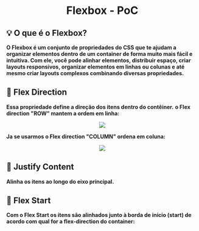# <p align="center"> Flexbox - PoC </p>

## 💡 O que é o Flexbox? 

**O Flexbox é um conjunto de propriedades do CSS que te ajudam a organizar elementos dentro de um container de forma muito mais fácil e intuitiva. Com ele, você pode alinhar elementos, distribuir espaço, criar layouts responsivos, organizar elementos em linhas ou colunas e até mesmo criar layouts complexos combinando diversas propriedades.**

## 📌 Flex Direction

**Essa propriedade define a direção dos itens dentro do contêiner.**
**o Flex direction "ROW" mantem a ordem em linha:**

<p align="center"> <img src="https://github.com/user-attachments/assets/9584ef1d-6dc0-4f7b-afc3-f84b84207f37"> </img> </p>

**Ja se usarmos o Flex direction "COLUMN" ordena em coluna:**

<p align="center"> <img src="https://github.com/user-attachments/assets/3043f3a7-6b79-44b0-8bc5-13825df8119f"> </img> </p>

## 📌 Justify Content

**Alinha os itens ao longo do eixo principal.**

## 📌 Flex Start

**Com o Flex Start os ítens são alinhados junto à borda de início (start) de acordo com qual for a flex-direction do container:**

